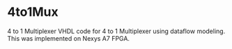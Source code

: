 # 4to1Mux
4 to 1 Multiplexer
VHDL code for 4 to 1 Multiplexer using dataflow modeling.
This was implemented on Nexys A7 FPGA.
